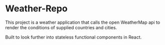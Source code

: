 # Weather-Repo

This project is a weather application that calls the open WeatherMap api to render the conditions of supplied countries and cities.

Built to look further into stateless functional components in React.
